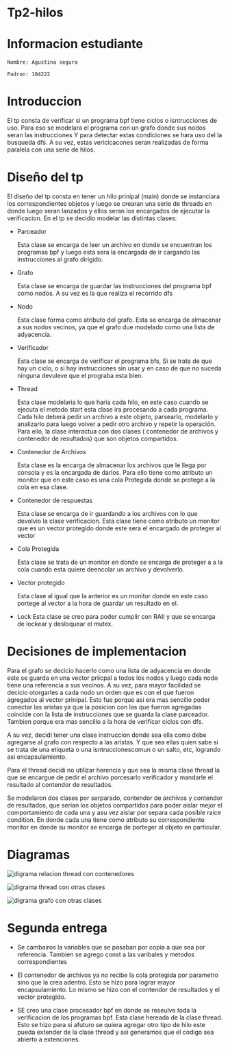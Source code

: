 # Tp2-hilos

# Informacion estudiante

    Nombre: Agustina segura

    Padron: 104222

# Introduccion

El tp consta de verificar si un programa bpf tiene ciclos o isntrucciones
de uso. Para eso se modelara el programa con un grafo donde sus nodos
seran las instrucciones Y para detectar estas condiciones se hara uso del
la busqueda dfs. A su vez, estas vericicacones seran realizadas de forma
paralela con una serie de hilos.

# Diseño del tp

El diseño del tp consta en tener un hilo prinipal (main) donde se
instanciara los correspondientes objetos y luego se crearan una serie de
threads en donde luego seran lanzados y ellos seran los encargados de ejecutar
la verificacion.
En el tp se decidio modelar las distintas clases:

  * Parceador

    Esta clase se encarga de leer un archivo en donde se encuentran los
    programas bpf y luego esta sera la encargada de ir cargando las
    instrucciones al grafo dirigido.

  * Grafo

    Esta clase se encarga de guardar las instrucciones del programa bpf como
    nodos. A su vez es la que realiza el recorrido dfs

  * Nodo

    Esta clase forma como atributo del grafo. Esta se encarga de almacenar a sus
    nodos vecinos, ya que el grafo due modelado como una lista de adyacencia.

  * Verificador

    Esta clase se encarga de verificar el programa bfs, Si se trata de que hay
    un ciclo, o si hay instrucciones sin usar y en caso de que no suceda
    ninguna devuleve que el prograba esta bien.

  * Thread

      Esta clase modelaria lo que haria cada hilo, en este caso cuando se
      ejecuta el metodo start esta clase ira procesando a cada programa. Cada
      hilo deberá pedir un archivo a este objeto, parsearlo, modelarlo y
      analizarlo para luego volver a pedir otro archivo y repetir la operación.
      Para ello, la clase interactua con dos clases ( contenedor de archivos y
      contenedor de resultados) que son objetos compartidos.

  * Contenedor de Archivos

      Esta clase es la encarga de almacenar los archivos que le llega por
      consola y es la encargada de darlos. Para ello tiene como atributo
      un monitor que en este caso es una cola Protegida donde se protege a la
      cola en esa clase.

  * Contenedor de respuestas

      Esta clase se encarga de ir guardando a los archivos con lo que devolvio
      la clase verificacion. Esta clase tiene como atributo un monitor
      que es un vector protegido donde este sera el encargado de proteger al
      vector

  * Cola Protegida

      Esta clase se trata de un monitor en donde se encarga de proteger a
      a la cola cuando esta quiere deencolar un archivo y devolverlo.

  * Vector protegido

      Esta clase al igual que la anterior es un monitor donde en este caso
      portege al vector a la hora de guardar un resultado en el.

  *   Lock
      Esta clase se creo para poder cumplir con RAII y que se encarga de
      lockear y desloquear el mutex.


# Decisiones de implementacion

Para el grafo se decicio hacerlo como una lista de adyacencia en donde este
se guarda en una vector priicpal a todos los nodos y luego cada nodo tiene
una referencia a sus vecinos.
A su vez, para mayor facilidad se decicio otorgarles a cada nodo un orden
que es con el que fueron agregados al vector prinipal. Esto fue porque asi era
mas sencillo poder conectar las aristas ya que la posicion con las que fueron
agregadas coincide con la lista de instrucciones que se guarda la clase
parceador. Tambien porque era mas sencillo a la hora de verificar ciclos
con dfs.

A su vez, decidi tener una clase instruccion donde sea ella como debe
agregarse al grafo con respecto a las aristas. Y que sea ellas quien sabe
si se trata de una etiqueta o una isntruccionescomun o un salto, etc,
logrando asi encapsulamiento.

Para el thread decidi no utilizar herencia y que sea la misma clase thread
la que se encargue de pedir el archivo porcesarlo verificador y mandarle
el resultado al contendor de resultados.

Se modelaron dos clases por serparado, contendor de archivos y contendor de
resultados, que serian los objetos compartidos para poder aislar mejor el
comportamiento de cada una y asu vez aislar por separa cada posible
raice condition. En donde cada una tiene como atributo su correspondiente
monitor en donde su monitor se encarga de porteger al objeto en particular.

# Diagramas
![digrama relacion thread con contenedores](https://github.com/agustinaa235/Tp2-hilos/blob/main/contenedoresYMonitores.png)


![digrama thread con otras clases](https://github.com/agustinaa235/Tp2-hilos/blob/main/relacion_thread.png)


![digrama grafo con otras clases](https://github.com/agustinaa235/Tp2-hilos/blob/main/grafo_verificacion.png)

# Segunda entrega

* Se cambairos la variables que se pasaban por copia a que sea por
  referencia. Tambien se agrego const a las varibales y metodos correspondientes

* El contenedor de archivos ya no recibe la cola protegida por parametro
  sino que la crea adentro. Esto se hizo para lograr mayor encapsulamiento.
  Lo mismo se hizo con el contendor de resultados y el vector protegido.

* SE creo una clase procesador bpf en donde se reseulve toda la verificacion
  de los programas bpf. Esta clase hereada de la clase thread. Esto se hizo
  para si afuturo se quiera agregar otro tipo de hilo este pueda extender de
  la clase thread y asi generamos que el codigo sea abierto a extenciones.   
